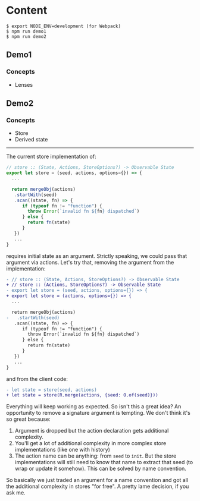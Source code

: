 # Content

```
$ export NODE_ENV=development (for Webpack)
$ npm run demo1
$ npm run demo2
```

## Demo1

### Concepts

* Lenses

## Demo2

### Concepts

* Store
* Derived state

---

The current store implementation of:

```js
// store :: (State, Actions, StoreOptions?) -> Observable State
export let store = (seed, actions, options={}) => {
  ...

  return mergeObj(actions)
   .startWith(seed)
   .scan((state, fn) => {
      if (typeof fn != "function") {
        throw Error(`invalid fn ${fn} dispatched`)
      } else {
        return fn(state)
      }
   })
   ...
}
```

requires initial state as an argument. Strictly speaking, we could pass that argument
via actions. Let's try that, removing the argument from the implementation:

```diff
- // store :: (State, Actions, StoreOptions?) -> Observable State
+ // store :: (Actions, StoreOptions?) -> Observable State
- export let store = (seed, actions, options={}) => {
+ export let store = (actions, options={}) => {
  ...

  return mergeObj(actions)
-   .startWith(seed)
   .scan((state, fn) => {
      if (typeof fn != "function") {
        throw Error(`invalid fn ${fn} dispatched`)
      } else {
        return fn(state)
      }
   })
   ...
}
```

and from the client code:

```diff
- let state = store(seed, actions)
+ let state = store(R.merge(actions, {seed: O.of(seed)}))
```

Everything will keep working as expected. So isn't this a great idea? An opportunity to remove a
signature argument is tempting. We don't think it's so great because:

1. Argument is dropped but the action declaration gets additional complexity.
2. You'll get a lot of additional complexity in more complex store implementations (like one with history)
3. The action name can be anything: from `seed` to `init`. But the store implementations
will still need to know that name to extract that seed (to wrap or update it somehow). This can
be solved by name convention.

So basically we just traded an argument for a name convention and got all the additional
complexity in stores "for free". A pretty lame decision, if you ask me.
